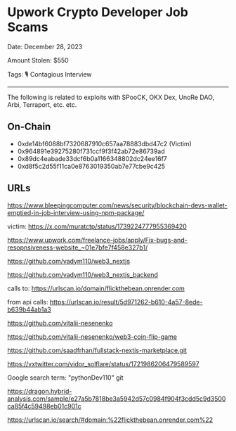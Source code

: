 # Upwork Crypto Developer Job Scams

Date: December 28, 2023

Amount Stolen: $550

Tags: 🎙️ Contagious Interview

---


The following is related to exploits with SPooCK, OKX Dex, UnoRe DAO, Arbi, Terraport, etc. etc.

## On-Chain

- 0xde14bf6088bf7320687910c657aa78883dbd47c2 (Victim)
- 0x964891e39275280f731ccf9f3f42ab72e86739ad
- 0x89dc4eabade33dcf6b0a1166348802dc24ee16f7 
- 0xd8f5c2d55f11ca0e8763019350ab7e77cbe9c425


## URLs

https://www.bleepingcomputer.com/news/security/blockchain-devs-wallet-emptied-in-job-interview-using-npm-package/

victim: https://x.com/muratctp/status/1739224777955369420

https://www.upwork.com/freelance-jobs/apply/Fix-bugs-and-resopnsiveness-website_~01e7bfe7f458e327b1/

https://github.com/vadym110/web3_nextjs

https://github.com/vadym110/web3_nextjs_backend

calls to: https://urlscan.io/domain/flickthebean.onrender.com

from api calls: https://urlscan.io/result/5d971262-b610-4a57-8ede-b639b44ab1a3

https://github.com/vitalii-nesenenko

https://github.com/vitalii-nesenenko/web3-coin-flip-game

https://github.com/saadfrhan/fullstack-nextjs-marketplace.git

https://vxtwitter.com/vidor_solflare/status/1721986206479589597

Google search term: "pythonDev110" git

https://dragon.hybrid-analysis.com/sample/e27a5b7818be3a5942d57c0984f904f3cdd5c9d3500ca85f4c59498eb01c901c

https://urlscan.io/search/#domain:%22flickthebean.onrender.com%22


